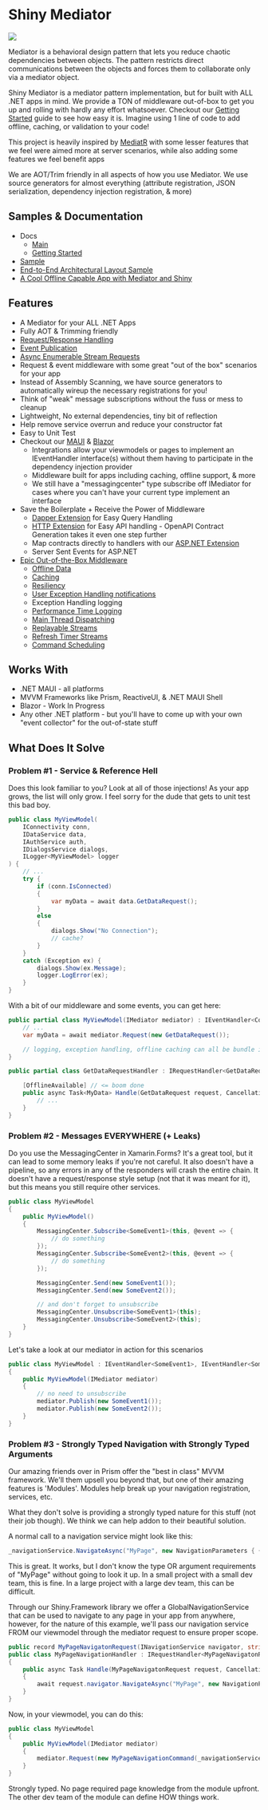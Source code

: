 # Shiny Mediator

<a href="https://www.nuget.org/packages/Shiny.Mediator" target="_blank">
  <img src="https://img.shields.io/nuget/v/Shiny.Mediator?style=for-the-badge" />
</a>

Mediator is a behavioral design pattern that lets you reduce chaotic dependencies between objects. The pattern restricts direct communications between the objects and forces them to collaborate only via a mediator object.

Shiny Mediator <NugetBadge name="Shiny.Mediator" /> is a mediator pattern implementation, but for built with ALL .NET apps in mind.  We provide a TON of middleware out-of-box to get you up and rolling with
hardly any effort whatsoever.  Checkout our [Getting Started](https://shinylib.net/mediator/getting-started) guide to see how easy it is.  Imagine using 1 line of code to add offline, caching, or validation to your code!

This project is heavily inspired by [MediatR](https://github.com/jbogard/mediatr) with some lesser features that we feel
were aimed more at server scenarios, while also adding some features we feel benefit apps

We are AOT/Trim friendly in all aspects of how you use Mediator.  We use source generators for almost everything (attribute registration, JSON serialization, dependency injection registration, & more)

## Samples & Documentation
- Docs
  - [Main](https://shinylib.net/mediator/)
  - [Getting Started](https://shinylib.net/mediator/getting-started/)
- [Sample](https://github.com/shinyorg/mediator/tree/main/Sample)
- [End-to-End Architectural Layout Sample](https://github.com/shinyorg/mediatorsample)
- [A Cool Offline Capable App with Mediator and Shiny](https://github.com/shinyorg/wonderland)

## Features
- A Mediator for your ALL .NET Apps
- Fully AOT & Trimming friendly
- [Request/Response Handling](https://shinylib.net/mediator/requests)
- [Event Publication](https://shinylib.net/mediator/events)
- [Async Enumerable Stream Requests](https://shinylib.net/mediator/streams)
- Request & event middleware with some great "out of the box" scenarios for your app
- Instead of Assembly Scanning, we have source generators to automatically wireup the necessary registrations for you!
- Think of "weak" message subscriptions without the fuss or mess to cleanup
- Lightweight, No external dependencies, tiny bit of reflection
- Help remove service overrun and reduce your constructor fat
- Easy to Unit Test
- Checkout our [MAUI](https://shinylib.net/mediator/extensions/maui) & [Blazor](https://shinylib.net/mediator/extensions/blazor)
  - Integrations allow your viewmodels or pages to implement an IEventHandler interface(s) without them having to participate in the dependency injection provider
  - Middleware built for apps including caching, offline support, & more
  - We still have a "messagingcenter" type subscribe off IMediator for cases where you can't have your current type implement an interface
- Save the Boilerplate + Receive the Power of Middleware
  - [Dapper Extension](https://shinylib.net/mediator/extensions/dapper) for Easy Query Handling
  - [HTTP Extension](https://shinylib.net/mediator/extensions/http) for Easy API handling - OpenAPI Contract Generation takes it even one step further
  - Map contracts directly to handlers with our [ASP.NET Extension](https://shinylib.net/mediator/extensions/aspnet)
  - Server Sent Events for ASP.NET
- [Epic Out-of-the-Box Middleware](https://shinylib.net/mediator/middleware/)
  - [Offline Data](https://shinylib.net/mediator/middleware/offline)
  - [Caching](https://shinylib.net/mediator/middleware/caching)
  - [Resiliency](https://shinylib.net/mediator/middleware/resilience)
  - [User Exception Handling notifications](https://shinylib.net/mediator/middleware/usererrornotifications)
  - Exception Handling logging
  - [Performance Time Logging](https://shinylib.net/mediator/middleware/performancelogging)
  - [Main Thread Dispatching](https://shinylib.net/mediator/middleware/mainthread)
  - [Replayable Streams](https://shinylib.net/mediator/middleware/replay)
  - [Refresh Timer Streams](https://shinylib.net/mediator/middleware/refresh)
  - [Command Scheduling](https://shinylib.net/mediator/middleware/scheduling)

## Works With
- .NET MAUI - all platforms
- MVVM Frameworks like Prism, ReactiveUI, & .NET MAUI Shell
- Blazor - Work In Progress
- Any other .NET platform - but you'll have to come up with your own "event collector" for the out-of-state stuff

## What Does It Solve

### Problem #1 - Service & Reference Hell

Does this look familiar to you?  Look at all of those injections!  As your app grows, the list will only grow.  I feel sorry for the dude that gets to unit test this bad boy.

```csharp
public class MyViewModel(
    IConnectivity conn,
    IDataService data,
    IAuthService auth,
    IDialogsService dialogs,
    ILogger<MyViewModel> logger
) {
    // ...
    try {
        if (conn.IsConnected) 
        {
            var myData = await data.GetDataRequest();
        }
        else 
        {
            dialogs.Show("No Connection");
            // cache?
        }
    }
    catch (Exception ex) {
        dialogs.Show(ex.Message);
        logger.LogError(ex);
    }
}
```

With a bit of our middleware and some events, you can get here:

```csharp
public partial class MyViewModel(IMediator mediator) : IEventHandler<ConnectivityChangedEvent>, IEventHandler<AuthChangedEvent> {
    // ...
    var myData = await mediator.Request(new GetDataRequest());

    // logging, exception handling, offline caching can all be bundle into one nice clean call without the need for coupling
}

public partial class GetDataRequestHandler : IRequestHandler<GetDataRequest, MyData> {

    [OfflineAvailable] // <= boom done
    public async Task<MyData> Handle(GetDataRequest request, CancellationToken cancellationToken) {
        // ...
    }
}
```

### Problem #2 - Messages EVERYWHERE (+ Leaks)

Do you use the MessagingCenter in Xamarin.Forms?  It's a great tool, but it can lead to some memory leaks if you're not careful.  It also doesn't have
a pipeline, so any errors in any of the responders will crash the entire chain.  It doesn't have a request/response style setup (not that it was meant for it), but
this means you still require other services.

```csharp
public class MyViewModel
{
    public MyViewModel()
    {
        MessagingCenter.Subscribe<SomeEvent1>(this, @event => {
            // do something
        });
        MessagingCenter.Subscribe<SomeEvent2>(this, @event => {
            // do something
        });

        MessagingCenter.Send(new SomeEvent1());
        MessagingCenter.Send(new SomeEvent2());

        // and don't forget to unsubscribe
        MessagingCenter.Unsubscribe<SomeEvent1>(this);
        MessagingCenter.Unsubscribe<SomeEvent2>(this);
    }
}
```

Let's take a look at our mediator in action for this scenarios

```csharp
public class MyViewModel : IEventHandler<SomeEvent1>, IEventHandler<SomeEvent2>
{
    public MyViewModel(IMediator mediator)
    {
        // no need to unsubscribe
        mediator.Publish(new SomeEvent1());
        mediator.Publish(new SomeEvent2());
    }
}
```


### Problem #3 - Strongly Typed Navigation with Strongly Typed Arguments

Our amazing friends over in Prism offer the "best in class" MVVM framework.  We'll them upsell you beyond that, but one
of their amazing features is 'Modules'.  Modules help break up your navigation registration, services, etc.

What they don't solve is providing a strongly typed nature for this stuff (not their job though).  We think we can help
addon to their beautiful solution.

A normal call to a navigation service might look like this:

```csharp
_navigationService.NavigateAsync("MyPage", new NavigationParameters { { "MyArg", "MyValue" } });
```

This is great.  It works, but I don't know the type OR argument requirements of "MyPage" without going to look it up.  In a small project
with a small dev team, this is fine.  In a large project with a large dev team, this can be difficult.

Through our Shiny.Framework library we offer a GlobalNavigationService that can be used to navigate to any page in your app from anywhere, however,
for the nature of this example, we'll pass our navigation service FROM our viewmodel through the mediator request to ensure proper scope.


```csharp
public record MyPageNavigatonRequest(INavigationService navigator, string MyArg) : IRequest;
public class MyPageNavigationHandler : IRequestHandler<MyPageNavigatonRequest>
{
    public async Task Handle(MyPageNavigatonRequest request, CancellationToken cancellationToken)
    {
        await request.navigator.NavigateAsync("MyPage", new NavigationParameters { { "MyArg", request.MyArg } });
    }
}
```

Now, in your viewmodel, you can do this:

```csharp
public class MyViewModel
{
    public MyViewModel(IMediator mediator)
    {
        mediator.Request(new MyPageNavigationCommand(_navigationService, "MyValue"));
    }
}
```

Strongly typed.  No page required page knowledge from the module upfront.  The other dev team of the module can define HOW things work.
